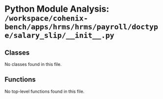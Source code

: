 # Python Module Analysis: `/workspace/cohenix-bench/apps/hrms/hrms/payroll/doctype/salary_slip/__init__.py`

## Classes

No classes found in this file.


## Functions

No top-level functions found in this file.
